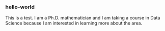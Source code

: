 ### hello-world
This is a test.
I am a Ph.D. mathematician and I am taking a course in Data Science because I am interested in learning more about the area.
